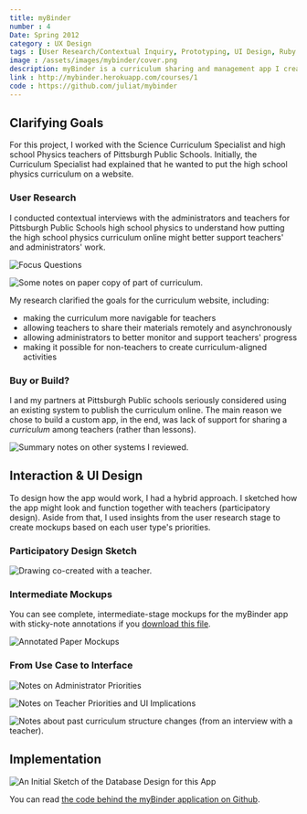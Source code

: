 ```yaml
---
title: myBinder
number : 4
Date: Spring 2012
category : UX Design
tags : [User Research/Contextual Inquiry, Prototyping, UI Design, Ruby on Rails Development, Database Design]
image : /assets/images/mybinder/cover.png
description: myBinder is a curriculum sharing and management app I created for/with administrators and teachers at Pittsburgh Public Schools. 
link : http://mybinder.herokuapp.com/courses/1
code : https://github.com/juliat/mybinder
---
```


## Clarifying Goals

For this project, I worked with the Science Curriculum Specialist and high school Physics teachers of Pittsburgh Public Schools. Initially, the Curriculum Specialist had explained that he wanted to put the high school physics curriculum on a website.

### User Research

I conducted contextual interviews with the administrators and teachers for Pittsburgh Public Schools high school physics to understand how putting the high school physics curriculum online might better support teachers' and administrators' work.

![Focus Questions](/assets/images/mybinder/focus-questions.png)

![Some notes on paper copy of part of curriculum.](/assets/images/mybinder/annot-old-curric-doc.jpg)

My research clarified the goals for the curriculum website, including:

- making the curriculum more navigable for teachers 
- allowing teachers to share their materials remotely and asynchronously
- allowing administrators to better monitor and support teachers' progress
- making it possible for non-teachers to create curriculum-aligned activities

### Buy or Build?

I and my partners at Pittsburgh Public schools seriously considered using an existing system to publish the curriculum online. The main reason we chose to build a custom app, in the end, was lack of support for sharing a *curriculum* among teachers (rather than lessons).

![Summary notes on other systems I reviewed.](/assets/images/mybinder/competitive-analysis.png)

## Interaction & UI Design

To design how the app would work, I had a hybrid approach. I sketched how the app might look and function together with teachers (participatory design). Aside from that, I used insights from the user research stage to create mockups based on each user type's priorities.

### Participatory Design Sketch

![Drawing co-created with a teacher.](/assets/images/mybinder/collab-sketch-with-allan-finch.png)

### Intermediate Mockups

<p>You can see complete, intermediate-stage mockups for the myBinder app with sticky-note annotations if you <a href="/assets/pdf/mybinder-annotated-intermediate-pdf-mockup.pdf" class="button">download this file</a>.</p>

![Annotated Paper Mockups](/assets/images/mybinder/an-mu-3.JPG)

### From Use Case to Interface

![Notes on Administrator Priorities](/assets/images/mybinder/notes-on-admin-dash.png)

![Notes on Teacher Priorities and UI Implications](/assets/images/mybinder/notes-and-sketch-for-teacher-dash.png)

![Notes about past curriculum structure changes (from an interview with a teacher).](/assets/images/mybinder/snippet-of-notes-from-interview-with-allan-finch.png)


## Implementation

![An Initial Sketch of the Database Design for this App](/assets/images/mybinder/initial-erd-sketch.png)

You can read [the code behind the myBinder application on Github](https://github.com/juliat/mybinder).
